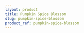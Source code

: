 ```yaml
---
layout: product
title: Pumpkin Spice Blossom
slug: pumpkin-spice-blossom
product_ref: pumpkin-spice-blossom
---
```

